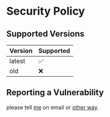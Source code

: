 # Security Policy

## Supported Versions

| Version | Supported          |
| ------- | ------------------ |
| latest  | :white_check_mark: |
| old     | :x:                |

## Reporting a Vulnerability

please tell [me](https://github.com/mint73) on email or [other way](https://misskey.io/@ink).
